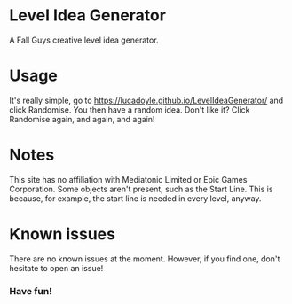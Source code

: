 # Level Idea Generator
A Fall Guys creative level idea generator.

# Usage
It's really simple, go to https://lucadoyle.github.io/LevelIdeaGenerator/ and click Randomise.
You then have a random idea. Don't like it? Click Randomise again, and again, and again!

# Notes
This site has no affiliation with Mediatonic Limited or Epic Games Corporation.
Some objects aren't present, such as the Start Line. This is because, for example, the start line is needed in every level, anyway.

# Known issues
There are no known issues at the moment. However, if you find one, don't hesitate to open an issue!

### Have fun!
